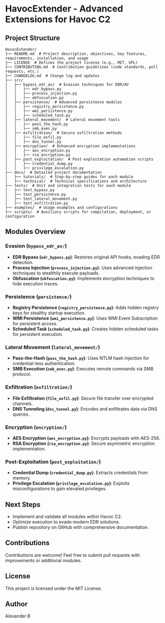 # HavocExtender - Advanced Extensions for Havoc C2

## Project Structure
```
HavocExtender/
├── README.md  # Project description, objectives, key features, requirements, installation, and usage
├── LICENSE  # Defines the project license (e.g., MIT, GPL)
├── CONTRIBUTING.md  # Contribution guidelines (code standards, pull requests, etc.)
├── CHANGELOG.md  # Change log and updates
├── src/
│   ├── bypass_edr_av/  # Evasion techniques for EDR/AV
│   │   ├── edr_bypass.py
│   │   ├── process_injection.py
│   │   ├── obfuscation.py
│   ├── persistence/  # Advanced persistence modules
│   │   ├── registry_persistence.py
│   │   ├── wmi_persistence.py
│   │   ├── scheduled_task.py
│   ├── lateral_movement/  # Lateral movement tools
│   │   ├── pass_the_hash.py
│   │   ├── smb_exec.py
│   ├── exfiltration/  # Secure exfiltration methods
│   │   ├── file_exfil.py
│   │   ├── dns_tunnel.py
│   ├── encryption/  # Enhanced encryption implementations
│   │   ├── aes_encryption.py
│   │   ├── rsa_encryption.py
│   ├── post_exploitation/  # Post-exploitation automation scripts
│   │   ├── credential_dump.py
│   │   ├── privilege_escalation.py
├── docs/  # Detailed project documentation
│   ├── tutorials/  # Step-by-step guides for each module
│   ├── technical/  # Technical specifications and architecture
├── tests/  # Unit and integration tests for each module
│   ├── test_bypass.py
│   ├── test_persistence.py
│   ├── test_lateral_movement.py
│   ├── test_exfiltration.py
├── examples/  # Usage examples and configurations
├── scripts/  # Auxiliary scripts for compilation, deployment, or configuration
``` 

## Modules Overview

### Evasion (`bypass_edr_av/`)
- **EDR Bypass (`edr_bypass.py`)**: Restores original API hooks, evading EDR detection.
- **Process Injection (`process_injection.py`)**: Uses advanced injection techniques to stealthily execute payloads.
- **Obfuscation (`obfuscation.py`)**: Implements encryption techniques to hide execution traces.

### Persistence (`persistence/`)
- **Registry Persistence (`registry_persistence.py`)**: Adds hidden registry keys for stealthy startup execution.
- **WMI Persistence (`wmi_persistence.py`)**: Uses WMI Event Subscription for persistent access.
- **Scheduled Task (`scheduled_task.py`)**: Creates hidden scheduled tasks for persistent execution.

### Lateral Movement (`lateral_movement/`)
- **Pass-the-Hash (`pass_the_hash.py`)**: Uses NTLM hash injection for credential-less authentication.
- **SMB Execution (`smb_exec.py`)**: Executes remote commands via SMB protocol.

### Exfiltration (`exfiltration/`)
- **File Exfiltration (`file_exfil.py`)**: Secure file transfer over encrypted channels.
- **DNS Tunneling (`dns_tunnel.py`)**: Encodes and exfiltrates data via DNS queries.

### Encryption (`encryption/`)
- **AES Encryption (`aes_encryption.py`)**: Encrypts payloads with AES-256.
- **RSA Encryption (`rsa_encryption.py`)**: Secure asymmetric encryption implementation.

### Post-Exploitation (`post_exploitation/`)
- **Credential Dump (`credential_dump.py`)**: Extracts credentials from memory.
- **Privilege Escalation (`privilege_escalation.py`)**: Exploits misconfigurations to gain elevated privileges.

## Next Steps
- Implement and validate all modules within Havoc C2.
- Optimize execution to evade modern EDR solutions.
- Publish repository on GitHub with comprehensive documentation.

## Contributions
Contributions are welcome! Feel free to submit pull requests with improvements or additional modules.

## License
This project is licensed under the MIT License.

## Author
Alexander B
